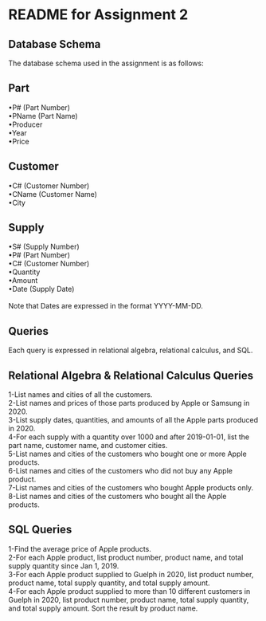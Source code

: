 # README for Assignment 2 <br>

## Database Schema 
The database schema used in the assignment is as follows:<br>
## Part 
•P# (Part Number)<br>
•PName (Part Name)<br>
•Producer<br>
•Year<br>
•Price<br>
## Customer
•C# (Customer Number)<br>
•CName (Customer Name)<br>
•City<br>
## Supply
•S# (Supply Number)<br>
•P# (Part Number)<br>
•C# (Customer Number)<br>
•Quantity<br>
•Amount<br>
•Date (Supply Date)<br>
<br>
Note that Dates are expressed in the format YYYY-MM-DD.<br>

## Queries <br>
Each query is expressed in relational algebra, relational calculus, and SQL.

## Relational Algebra & Relational Calculus Queries <br>
1-List names and cities of all the customers.  <br>
2-List names and prices of those parts produced by Apple or Samsung in 2020.  <br>
3-List supply dates, quantities, and amounts of all the Apple parts produced in 2020. <br>
4-For each supply with a quantity over 1000 and after 2019-01-01, list the part name, customer name, and customer cities. <br>
5-List names and cities of the customers who bought one or more Apple products. <br>
6-List names and cities of the customers who did not buy any Apple product. <br>
7-List names and cities of the customers who bought Apple products only. <br>
8-List names and cities of the customers who bought all the Apple products. <br>
## SQL Queries  <br>
1-Find the average price of Apple products. <br>
2-For each Apple product, list product number, product name, and total supply quantity since Jan 1, 2019. <br>
3-For each Apple product supplied to Guelph in 2020, list product number, product name, total supply quantity, and total supply amount. <br>
4-For each Apple product supplied to more than 10 different customers in Guelph in 2020, list product number, product name, total supply quantity, and total supply amount. Sort the result by product name. <br>
